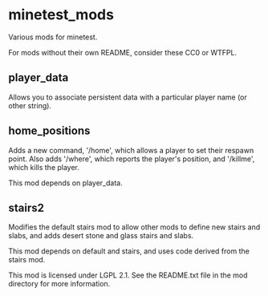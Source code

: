 minetest_mods
=============

Various mods for minetest.

For mods without their own README, consider these CC0 or WTFPL.


player_data
-----------

Allows you to associate persistent data with a particular player name (or other string).


home_positions
--------------

Adds a new command, '/home', which allows a player to set their respawn point.
Also adds '/where', which reports the player's position, and '/killme', which kills the player.

This mod depends on player_data.


stairs2
-------

Modifies the default stairs mod to allow other mods to define new stairs and slabs, and adds desert stone and glass stairs and slabs.

This mod depends on default and stairs, and uses code derived from the stairs mod.

This mod is licensed under LGPL 2.1.  See the README.txt file in the mod directory for more information.
